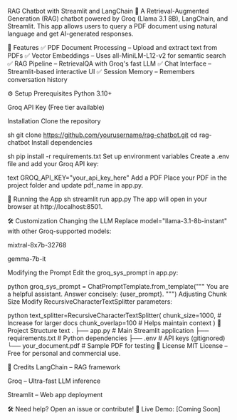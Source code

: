 RAG Chatbot with Streamlit and LangChain
🚀 A Retrieval-Augmented Generation (RAG) chatbot powered by Groq (Llama 3.1 8B), LangChain, and Streamlit. This app allows users to query a PDF document using natural language and get AI-generated responses.

📌 Features
✅ PDF Document Processing – Upload and extract text from PDFs
✅ Vector Embeddings – Uses all-MiniLM-L12-v2 for semantic search
✅ RAG Pipeline – RetrievalQA with Groq's fast LLM
✅ Chat Interface – Streamlit-based interactive UI
✅ Session Memory – Remembers conversation history

⚙️ Setup
Prerequisites
Python 3.10+

Groq API Key (Free tier available)

Installation
Clone the repository

sh
git clone https://github.com/yourusername/rag-chatbot.git
cd rag-chatbot
Install dependencies

sh
pip install -r requirements.txt
Set up environment variables
Create a .env file and add your Groq API key:

text
GROQ_API_KEY="your_api_key_here"
Add a PDF
Place your PDF in the project folder and update pdf_name in app.py.

🚀 Running the App
sh
streamlit run app.py
The app will open in your browser at http://localhost:8501.

🛠️ Customization
Changing the LLM
Replace model="llama-3.1-8b-instant" with other Groq-supported models:

mixtral-8x7b-32768

gemma-7b-it

Modifying the Prompt
Edit the groq_sys_prompt in app.py:

python
groq_sys_prompt = ChatPromptTemplate.from_template("""
    You are a helpful assistant. Answer concisely: {user_prompt}.
""")
Adjusting Chunk Size
Modify RecursiveCharacterTextSplitter parameters:

python
text_splitter=RecursiveCharacterTextSplitter(
    chunk_size=1000,  # Increase for larger docs
    chunk_overlap=100  # Helps maintain context
)
📂 Project Structure
text
.
├── app.py                # Main Streamlit application
├── requirements.txt      # Python dependencies
├── .env                  # API keys (gitignored)
└── your_document.pdf     # Sample PDF for testing
📜 License
MIT License – Free for personal and commercial use.

🙌 Credits
LangChain – RAG framework

Groq – Ultra-fast LLM inference

Streamlit – Web app deployment

🛠 Need help? Open an issue or contribute!
🔗 Live Demo: [Coming Soon]
